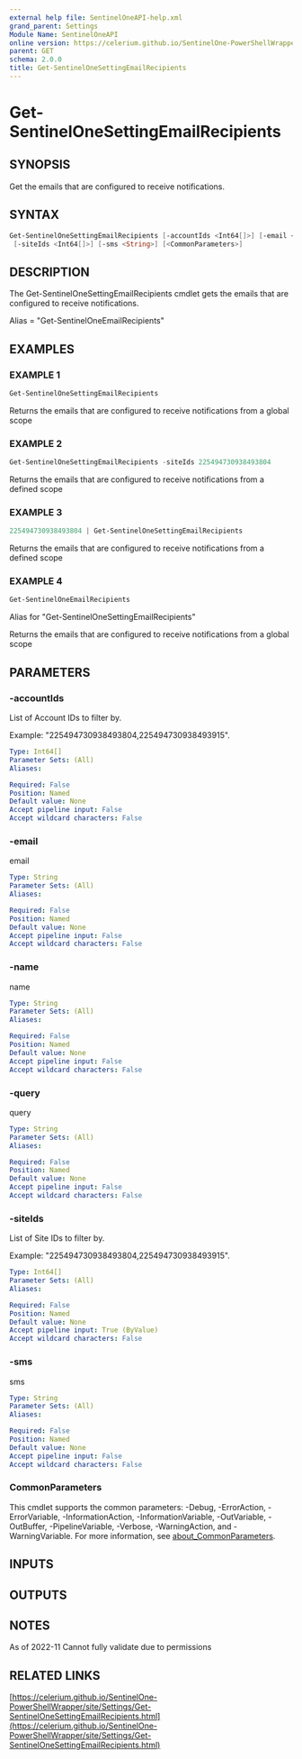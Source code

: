 ```yaml
---
external help file: SentinelOneAPI-help.xml
grand_parent: Settings
Module Name: SentinelOneAPI
online version: https://celerium.github.io/SentinelOne-PowerShellWrapper/site/Settings/Get-SentinelOneSettingEmailRecipients.html
parent: GET
schema: 2.0.0
title: Get-SentinelOneSettingEmailRecipients
---
```


# Get-SentinelOneSettingEmailRecipients

## SYNOPSIS
Get the emails that are configured to receive notifications.

## SYNTAX

```powershell
Get-SentinelOneSettingEmailRecipients [-accountIds <Int64[]>] [-email <String>] [-name <String>] [-query <String>]
 [-siteIds <Int64[]>] [-sms <String>] [<CommonParameters>]
```

## DESCRIPTION
The Get-SentinelOneSettingEmailRecipients cmdlet gets the emails that
are configured to receive notifications.

Alias = "Get-SentinelOneEmailRecipients"

## EXAMPLES

### EXAMPLE 1
```powershell
Get-SentinelOneSettingEmailRecipients
```

Returns the emails that are configured to receive notifications from a global scope

### EXAMPLE 2
```powershell
Get-SentinelOneSettingEmailRecipients -siteIds 225494730938493804
```

Returns the emails that are configured to receive notifications from a defined scope

### EXAMPLE 3
```powershell
225494730938493804 | Get-SentinelOneSettingEmailRecipients
```

Returns the emails that are configured to receive notifications from a defined scope

### EXAMPLE 4
```powershell
Get-SentinelOneEmailRecipients
```

Alias for "Get-SentinelOneSettingEmailRecipients"

Returns the emails that are configured to receive notifications from a global scope

## PARAMETERS

### -accountIds
List of Account IDs to filter by.

Example: "225494730938493804,225494730938493915".

```yaml
Type: Int64[]
Parameter Sets: (All)
Aliases:

Required: False
Position: Named
Default value: None
Accept pipeline input: False
Accept wildcard characters: False
```

### -email
email

```yaml
Type: String
Parameter Sets: (All)
Aliases:

Required: False
Position: Named
Default value: None
Accept pipeline input: False
Accept wildcard characters: False
```

### -name
name

```yaml
Type: String
Parameter Sets: (All)
Aliases:

Required: False
Position: Named
Default value: None
Accept pipeline input: False
Accept wildcard characters: False
```

### -query
query

```yaml
Type: String
Parameter Sets: (All)
Aliases:

Required: False
Position: Named
Default value: None
Accept pipeline input: False
Accept wildcard characters: False
```

### -siteIds
List of Site IDs to filter by.

Example: "225494730938493804,225494730938493915".

```yaml
Type: Int64[]
Parameter Sets: (All)
Aliases:

Required: False
Position: Named
Default value: None
Accept pipeline input: True (ByValue)
Accept wildcard characters: False
```

### -sms
sms

```yaml
Type: String
Parameter Sets: (All)
Aliases:

Required: False
Position: Named
Default value: None
Accept pipeline input: False
Accept wildcard characters: False
```

### CommonParameters
This cmdlet supports the common parameters: -Debug, -ErrorAction, -ErrorVariable, -InformationAction, -InformationVariable, -OutVariable, -OutBuffer, -PipelineVariable, -Verbose, -WarningAction, and -WarningVariable. For more information, see [about_CommonParameters](http://go.microsoft.com/fwlink/?LinkID=113216).

## INPUTS

## OUTPUTS

## NOTES
As of 2022-11
    Cannot fully validate due to permissions

## RELATED LINKS

[https://celerium.github.io/SentinelOne-PowerShellWrapper/site/Settings/Get-SentinelOneSettingEmailRecipients.html](https://celerium.github.io/SentinelOne-PowerShellWrapper/site/Settings/Get-SentinelOneSettingEmailRecipients.html)

